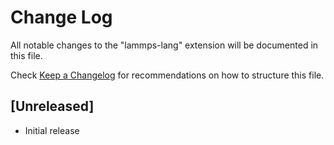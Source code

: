 # Change Log
All notable changes to the "lammps-lang" extension will be documented in this file.

Check [Keep a Changelog](http://keepachangelog.com/) for recommendations on how to structure this file.

## [Unreleased]
- Initial release